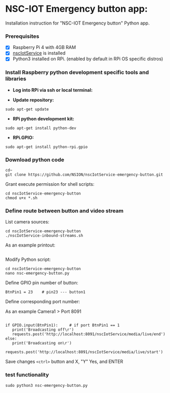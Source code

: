# NSC-IOT Emergency button app:

Installation instruction for "NSC-IOT Emergency button" Python app. 

### Prerequisites

- [x] Raspberry Pi 4 with 4GB RAM
- [x] [nscIotService](https://github.com/NSION/nscIotService-docker/blob/main/Installation-nscIotService.md) is installed
- [x] Python3 installed on RPi. (enabled by default in RPi OS specific distros)

### Install Raspberry python development specific tools and libraries 

- **Log into RPi via ssh or local terminal:**

- **Update repository:**

```sudo apt-get update```

- **RPi python development kit:**

```sudo apt-get install python-dev```

- **RPi.GPIO:**

```sudo apt-get install python-rpi.gpio```

### Download python code

```text
cd~
git clone https://github.com/NSION/nscIotService-emergency-button.git 
```
Grant execute permission for shell scripts:
```text
cd nscIotService-emergency-button
chmod u+x *.sh
```

### Define route between button and video stream

List camera sources:
```text
cd nscIotService-emergency-button
./nscIotService-inbound-streams.sh
```
As an example printout:
```text

```
Modify Python script:
```text
cd nscIotService-emergency-button
nano nsc-emergency-button.py
```

Define GPIO pin number of button:

``` BtnPin1 = 23    # pin23 --- button1 ```

Define corresponding port number:

As an example Camera1 > Port 8091

```text

if GPIO.input(BtnPin1):     # if port BtnPin1 == 1  
   print('Broadcasting off\r')
   requests.post('http://localhost:8091/nscIotService/media/live/end')  
else: 
   print('Broadcasting on\r')
   requests.post('http://localhost:8091/nscIotService/media/live/start')
```
Save changes ```<ctrl>``` button and X, "Y" Yes, and ENTER

### test functionality
``` sudo python3 nsc-emergency-button.py ```


